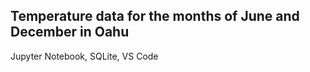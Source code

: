 ## Temperature data for the months of June and December in Oahu


Jupyter Notebook, SQLite, VS Code
